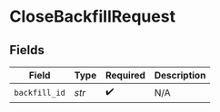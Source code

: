 # CloseBackfillRequest


## Fields

| Field              | Type               | Required           | Description        |
| ------------------ | ------------------ | ------------------ | ------------------ |
| `backfill_id`      | *str*              | :heavy_check_mark: | N/A                |